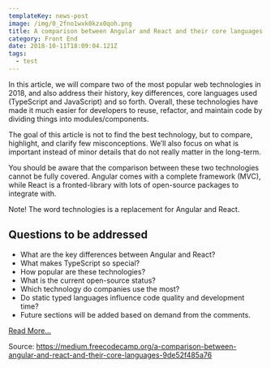 ```yaml
---
templateKey: news-post
image: /img/0_2fno1wxk0kzx0qoh.png
title: A comparison between Angular and React and their core languages
category: Front End
date: 2018-10-11T18:09:04.121Z
tags:
  - test
---
```

In this article, we will compare two of the most popular web technologies in 2018, and also address their history, key differences, core languages used (TypeScript and JavaScript) and so forth. Overall, these technologies have made it much easier for developers to reuse, refactor, and maintain code by dividing things into modules/components.



The goal of this article is not to find the best technology, but to compare, highlight, and clarify few misconceptions. We’ll also focus on what is important instead of minor details that do not really matter in the long-term.



You should be aware that the comparison between these two technologies cannot be fully covered. Angular comes with a complete framework (MVC), while React is a fronted-library with lots of open-source packages to integrate with.



Note! The word technologies is a replacement for Angular and React.



## Questions to be addressed

* What are the key differences between Angular and React?
* What makes TypeScript so special?
* How popular are these technologies?
* What is the current open-source status?
* Which technology do companies use the most?
* Do static typed languages influence code quality and development time?
* Future sections will be added based on demand from the comments.



[Read More...](https://medium.freecodecamp.org/a-comparison-between-angular-and-react-and-their-core-languages-9de52f485a76)

Source: https://medium.freecodecamp.org/a-comparison-between-angular-and-react-and-their-core-languages-9de52f485a76
